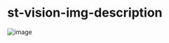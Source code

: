 # st-vision-img-description  

![image](https://github.com/jeonck/st-vision-img-description/assets/11763994/c26d64fb-48cf-4b2f-bba4-980615c486ed)
